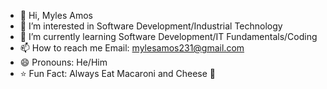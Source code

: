 - 👋 Hi, Myles Amos 
- 👀 I’m interested in Software Development/Industrial Technology
- 🌱 I’m currently learning Software Development/IT Fundamentals/Coding
- 📫 How to reach me Email: mylesamos231@gmail.com
- 😄 Pronouns: He/Him
- ⭐️ Fun Fact: Always Eat Macaroni and Cheese 🧀 

<!---
mylesamos231/mylesamos231 is a ✨ special ✨ repository because its `README.md` (this file) appears on your GitHub profile.
You can click the Preview link to take a look at your changes.
--->
